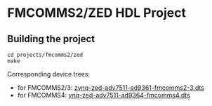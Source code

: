 # FMCOMMS2/ZED HDL Project

## Building the project

```
cd projects/fmcomms2/zed
make
```

Corresponding device trees:

- for FMCOMMS2/3: [zynq-zed-adv7511-ad9361-fmcomms2-3.dts](https://github.com/analogdevicesinc/linux/blob/main/arch/arm/boot/dts/xilinx/zynq-zed-adv7511-ad9361-fmcomms2-3.dts)
- for FMCOMMS4: [ynq-zed-adv7511-ad9364-fmcomms4.dts](https://github.com/analogdevicesinc/linux/blob/main/arch/arm/boot/dts/xilinx/zynq-zed-adv7511-ad9364-fmcomms4.dts)